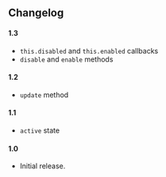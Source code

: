 ## Changelog

#### 1.3

* `this.disabled` and `this.enabled` callbacks
* `disable` and `enable` methods

#### 1.2

* `update` method

#### 1.1

* `active` state

#### 1.0

* Initial release.